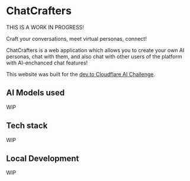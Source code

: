 # ChatCrafters

THIS IS A WORK IN PROGRESS!

Craft your conversations, meet virtual personas, connect!

ChatCrafters is a web application which allows you to create your own AI personas, chat with them, and also chat with other users of the platform with AI-enchanced chat features!

This website was built for the [dev.to Cloudflare AI Challenge](https://dev.to/devteam/join-us-for-the-cloudflare-ai-challenge-3000-in-prizes-5f99).

## AI Models used

WIP

## Tech stack

WIP

## Local Development

WIP

